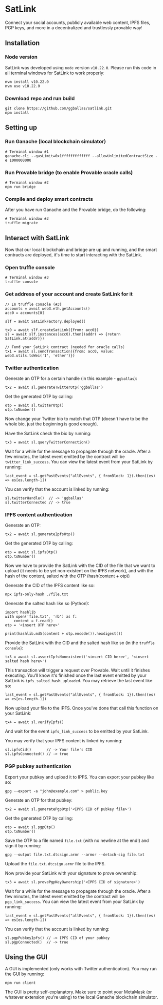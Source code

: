 # SatLink
Connect your social accounts, publicly available web content, IPFS files, PGP keys, and more in a decentralized and trustlessly provable way!

## Installation
### Node version
SatLink was developed using `node` version `v10.22.0`. Please run this code in all terminal windows for SatLink to work properly:
```
nvm install v10.22.0
nvm use v10.22.0
```

### Download repo and run build
```
git clone https://github.com/ggballas/satlink.git
npm install
```

## Setting up
### Run Ganache (local blockchain simulator)
```
# Terminal window #1
ganache-cli --gasLimit=0x1fffffffffffff --allowUnlimitedContractSize -e 1000000000
```

### Run Provable bridge (to enable Provable oracle calls)
```
# Terminal window #2
npm run bridge
```

### Compile and deploy smart contracts
After you have run Ganache and the Provable bridge, do the following:
```
# Terminal window #3
truffle migrate
```

## Interact with SatLink
Now that our local blockchain and bridge are up and running, and the smart contracts are deployed, it's time to start interacting with the SatLink.

### Open truffle console
```
# Terminal window #3
truffle console
```

### Get address of your account and create SatLink for it
```
// In truffle console (#3)
accounts = await web3.eth.getAccounts()
acc0 = accounts[0]

slf = await SatLinkFactory.deployed()

tx0 = await slf.createSatLink({from: acc0})
sl = await slf.instances(acc0).then((addr) => {return SatLink.at(addr)})

// Fund your SatLink contract (needed for oracle calls)
tx1 = await sl.sendTransaction({from: acc0, value: web3.utils.toWei('1', 'ether')})
```

### Twitter authentication
Generate an OTP for a certain handle (in this example - `ggballas`):
```
tx2 = await sl.generateTwitterOtp('ggballas')
```

Get the generated OTP by calling:
```
otp = await sl.twitterOtp()
otp.toNumber()
```

Now change your Twitter bio to match that OTP (doesn't have to be the whole bio, just the beginning is good enough).

Have the SatLink check the bio by running:
```
tx3 = await sl.queryTwitterConnection()
```

Wait for a while for the message to propagate through the oracle. After a few minutes, the latest event emitted by the contract will be `twitter_link_success`. You can view the latest event from your SatLink by running:
```
last_event = sl.getPastEvents("allEvents", { fromBlock: 1}).then((es) => es[es.length-1])
```

You can verify that the account is linked by running:
```
sl.twitterHandle()  // -> 'ggballas'
sl.twitterConnected // -> true
```

### IPFS content authentication
Generate an OTP:
```
tx2 = await sl.generateIpfsOtp()
```

Get the generated OTP by calling:
```
otp = await sl.ipfsOtp()
otp.toNumber()
```

Now we have to provide the SatLink with the CID of the file that we want to upload (it needs to be yet non-existent on the IPFS network), and with the hash of the content, salted with the OTP (hash(content + otp))

Generate the CID of the IPFS content like so:
```
npx ipfs-only-hash ./file.txt
```

Generate the salted hash like so (Python):
```
import hashlib
with open('file.txt', 'rb') as f:
    content = f.read()
otp = '<insert OTP here>'

print(hashlib.md5(content + otp.encode()).hexdigest())
```

Provide the SatLink with the CID and the salted hash like so (in the `truffle console`):
```
tx3 = await sl.assertIpfsNonexistent('<insert CID here>', '<insert salted hash here>')
```

This transaction will trigger a request over Provable. Wait until it finishes executing. You'll know it's finished once the last event emitted by your SatLink is `ipfs_salted_hash_uploaded`. You may retrieve the last event like so:
```
last_event = sl.getPastEvents("allEvents", { fromBlock: 1}).then((es) => es[es.length-1])
```

Now upload your file to the IPFS. Once you've done that call this function on your SatLink:
```
tx4 = await sl.verifyIpfs()
```

And wait for the event `ipfs_link_success` to be emitted by your SatLink.

You may verify that your IPFS content is linked by running:
```
sl.ipfsCid()       // -> Your file's CID
sl.ipfsConnected() // -> true
```

### PGP pubkey authentication
Export your pubkey and upload it to IPFS. You can export your pubkey like so:
```
gpg --export -a "john@example.com" > public.key
```

Generate an OTP for that pubkey:
```
tx2 = await sl.generatePgpOtp('<IPFS CID of pubkey file>')
```


Get the generated OTP by calling:
```
otp = await sl.pgpOtp()
otp.toNumber()
```

Save the OTP to a file named `file.txt` (with no newline at the end!) and sign it by running:
```
gpg --output file.txt.dtcsign.armr --armor --detach-sig file.txt
```

Upload the `file.txt.dtcsign.armr` file to the IPFS.

Now provide your SatLink with your signature to prove ownership:
```
tx3 = await sl.provePgpKeyOwnership('<IPFS CID of signature>')
```

Wait for a while for the message to propagate through the oracle. After a few minutes, the latest event emitted by the contract will be `pgp_link_success`. You can view the latest event from your SatLink by running:
```
last_event = sl.getPastEvents("allEvents", { fromBlock: 1}).then((es) => es[es.length-1])
```

You can verify that the account is linked by running:
```
sl.pgpPubkeyIpfs() // -> IPFS CID of your pubkey
sl.pgpConnected()  // -> true
```

## Using the GUI
A GUI is implemented (only works with Twitter authentication). You may run the GUI by running:
```
npm run client
```

The GUI is pretty self-explanatory. Make sure to point your MetaMask (or whatever extension you're using) to the local Ganache blockchain simulator.